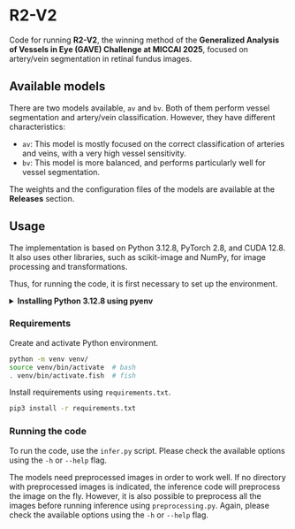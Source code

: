 # R2-V2

Code for running **R2-V2**, the winning method of the **Generalized Analysis of Vessels in Eye (GAVE) Challenge at MICCAI 2025**, focused on artery/vein segmentation in retinal fundus images.


## Available models

There are two models available, `av` and `bv`. Both of them perform vessel segmentation and artery/vein classification. However, they have different characteristics:

+ `av`: This model is mostly focused on the correct classification of arteries and veins, with a very high vessel sensitivity.
+ `bv`: This model is more balanced, and performs particularly well for vessel segmentation.

The weights and the configuration files of the models are available at the **Releases** section.


## Usage

The implementation is based on Python 3.12.8, PyTorch 2.8, and CUDA 12.8.
It also uses other libraries, such as scikit-image and NumPy, for image processing and transformations.

Thus, for running the code, it is first necessary to set up the environment.


<details>
<summary><b>Installing Python 3.12.8 using pyenv</b></summary>

### Python 3.12.8 (`pyenv`)

> **📌 IMPORTANT**: The following steps are only necessary if you want to install Python 3.12.8 using `pyenv`.

Install `pyenv`.
```sh
curl https://pyenv.run | bash
```

Install `clang`. _E.g._:
```sh
sudo dnf install clang
```

Install Python version 3.12.8.
```sh
CC=clang pyenv install -v 3.12.8
```

Create and activate Python environment.
```sh
~/.pyenv/versions/3.12.8/bin/python3 -m venv venv/
source venv/bin/activate  # bash
. venv/bin/activate.fish  # fish
```

Update `pip` if necessary.

```sh
pip install --upgrade pip
```

</details>



### Requirements

Create and activate Python environment.
```sh
python -m venv venv/
source venv/bin/activate  # bash
. venv/bin/activate.fish  # fish
```

Install requirements using `requirements.txt`.

```sh
pip3 install -r requirements.txt
```


### Running the code

To run the code, use the `infer.py` script. Please check the available options using the `-h` or `--help` flag.

The models need preprocessed images in order to work well. If no directory with preprocessed images is indicated, the inference code will preprocess the image on the fly. However, it is also possible to preprocess all the images before running inference using `preprocessing.py`. Again, please check the available options using the `-h` or `--help` flag.

